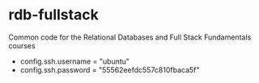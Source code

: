 rdb-fullstack
=============

Common code for the Relational Databases and Full Stack Fundamentals courses


* config.ssh.username = "ubuntu"
* config.ssh.password = "55562eefdc557c810fbaca5f"
